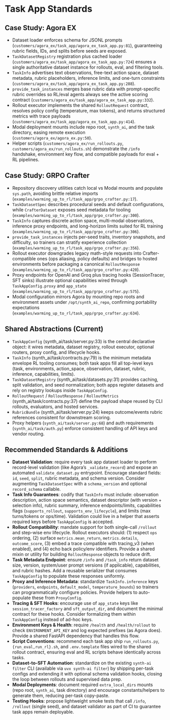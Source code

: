 # Task App Standards

## Case Study: Agora EX
- Dataset loader enforces schema for JSONL prompts (`customers/agora_ex/task_app/agora_ex_task_app.py:81`), guaranteeing rubric fields, IDs, and splits before seeds are exposed.  
- `TaskDatasetRegistry` registration plus cached loader (`customers/agora_ex/task_app/agora_ex_task_app.py:724`) ensures a single authoritative dataset instance for rollouts, eval, and filtering tools.  
- `TaskInfo` advertises text observations, free-text action space, dataset metadata, rubric placeholders, inference limits, and one-turn constraints (`customers/agora_ex/task_app/agora_ex_task_app.py:288`).  
- `provide_task_instances` merges base rubric data with prompt-specific rubric overrides so RL/eval agents always see the active scoring contract (`customers/agora_ex/task_app/agora_ex_task_app.py:332`).  
- Rollout executor implements the shared `RolloutRequest` contract, resolves policy config (temperature, max tokens), and returns structured metrics with trace payloads (`customers/agora_ex/task_app/agora_ex_task_app.py:414`).  
- Modal deployment mounts include repo root, `synth_ai`, and the task directory, easing remote execution (`customers/agora_ex/agora_ex.py:50`).  
- Helper scripts (`customers/agora_ex/run_rollouts.py`, `customers/agora_ex/run_rollouts.sh`) demonstrate the `/info` handshake, environment key flow, and compatible payloads for eval + RL pipelines.

## Case Study: GRPO Crafter
- Repository discovery utilities catch local vs Modal mounts and populate `sys.path`, avoiding brittle relative imports (`examples/warming_up_to_rl/task_app/grpo_crafter.py:17`).  
- `TaskDatasetSpec` describes procedural seeds and default configurations, while `CrafterDataset` exposes seed metadata for tooling (`examples/warming_up_to_rl/task_app/grpo_crafter.py:300`).  
- `TaskInfo` captures discrete action space, multi-modal observations, inference proxy endpoints, and long-horizon limits suited for RL training (`examples/warming_up_to_rl/task_app/grpo_crafter.py:306`).  
- `provide_task_instances` injects per-seed traits, inventory snapshots, and difficulty, so trainers can stratify experience collection (`examples/warming_up_to_rl/task_app/grpo_crafter.py:356`).  
- Rollout executor downgrades legacy math-style requests into Crafter-compatible ones (ops aliasing, policy defaults) and bridges to hosted environments before packaging a canonical `RolloutResponse` (`examples/warming_up_to_rl/task_app/grpo_crafter.py:420`).  
- Proxy endpoints for OpenAI and Groq plus tracing hooks (SessionTracer, SFT sinks) illustrate optional capabilities wired through `TaskAppConfig.proxy` and `app_state` (`examples/warming_up_to_rl/task_app/grpo_crafter.py:575`).  
- Modal configuration mirrors Agora by mounting repo roots and environment assets under `/opt/synth_ai_repo`, confirming portability expectations (`examples/warming_up_to_rl/task_app/grpo_crafter.py:634`).

## Shared Abstractions (Current)
- `TaskAppConfig` (synth_ai/task/server.py:33) is the central declarative object: it wires metadata, dataset registry, rollout executor, optional routers, proxy config, and lifecycle hooks.  
- `TaskInfo` (synth_ai/task/contracts.py:79) is the minimum metadata envelope RL tooling consumes; both task apps fill all top-level keys (task, environments, action_space, observation, dataset, rubric, inference, capabilities, limits).  
- `TaskDatasetRegistry` (synth_ai/task/datasets.py:31) provides caching, split validation, and seed normalization; both apps register datasets and rely on registry lookups inside `TaskAppConfig`.  
- `RolloutRequest` / `RolloutResponse` / `RolloutMetrics` (synth_ai/task/contracts.py:37) define the payload shape reused by CLI rollouts, evaluators, and hosted services.  
- `RubricBundle` (synth_ai/task/server.py:24) keeps outcome/events rubric references consistent for downstream scoring.  
- Proxy helpers (`synth_ai/task/server.py:68`) and auth requirements (`synth_ai/task/auth.py`) enforce consistent handling of API keys and vendor routing.

## Recommended Standards & Additions
- **Dataset Validation**: require every task app dataset loader to perform record-level validation (like Agora’s `_validate_record`) and expose an automated `validate_dataset.py` entrypoint. Encourage standard fields: `id`, `seed`, `split`, rubric metadata, and schema version. Consider augmenting `TaskDatasetSpec` with a `schema_version` and optional `record_schema` callable.  
- **Task Info Guarantees**: codify that `TaskInfo` must include: observation description, action space semantics, dataset descriptor (with version + selection info), rubric summary, inference endpoints/limits, capabilities flags (`supports_rollout`, `supports_env_lifecycle`), and limits (max turns/tokens or ops/time). Validation could live in a helper that asserts required keys before `TaskAppConfig` is accepted.  
- **Rollout Compatibility**: mandate support for both single-call `/rollout` and step-wise env lifecycle. Rollout executors should: (1) respect `ops` ordering, (2) surface `metrics.mean_return`, `metrics.details`, `outcome_score`, (3) embed a trace compatible with tracing_v3 (when enabled), and (4) echo back policy/env identifiers. Provide a shared mixin or utility for building `RolloutResponse` objects to reduce drift.  
- **Task Metadata Endpoint**: ensure `/info` and `/task_info` return dataset size, version, system/user prompt versions (if applicable), capabilities, and rubric hashes. Add a reusable serializer that consumes `TaskAppConfig` to populate these responses uniformly.  
- **Proxy and Inference Metadata**: standardize `TaskInfo.inference` keys (`providers`, `endpoints`, `default_model`, `temperature_bounds`) so trainers can programmatically configure policies. Provide helpers to auto-populate these from `ProxyConfig`.  
- **Tracing & SFT Hooks**: encourage use of `app_state` keys like `session_tracer_factory` and `sft_output_dir`, and document the minimal contract for these hooks. Consider formalizing them within `TaskAppConfig` instead of ad-hoc keys.  
- **Environment Keys & Health**: require `/health` and `/health/rollout` to check `ENVIRONMENT_API_KEY` and log expected prefixes (as Agora does). Provide a shared FastAPI dependency that handles this flow.  
- **Script Conventions**: recommend each task app ship `run_rollouts.py`, `{run_eval,run_rl}.sh`, and `.env.template` files wired to the shared rollout contract, ensuring eval and RL scripts behave identically across tasks.  
- **Dataset-to-SFT Automation**: standardize on the existing `synth-ai filter` CLI (available via `uvx synth-ai filter`) by shipping per-task configs and extending it with optional schema validation hooks, closing the loop between rollouts and supervised data prep.  
- **Modal Deployments**: document required `extra_local_dirs` mounts (repo root, `synth_ai`, task directory) and encourage constants/helpers to generate them, reducing per-task copy-paste.  
- **Testing Hooks**: propose lightweight smoke tests that call `/info`, `/rollout` (single seed), and dataset validator as part of CI to guarantee task apps remain deployable.

